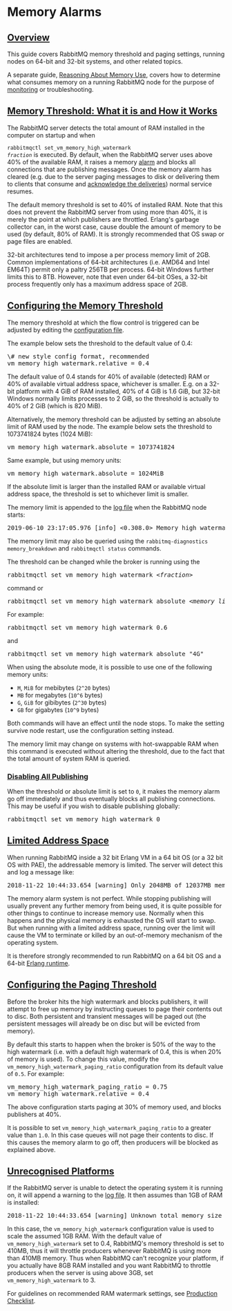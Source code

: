 <!--
Copyright (c) 2007-2020 VMware, Inc. or its affiliates.

All rights reserved. This program and the accompanying materials
are made available under the terms of the under the Apache License,
Version 2.0 (the "License”); you may not use this file except in compliance
with the License. You may obtain a copy of the License at

https://www.apache.org/licenses/LICENSE-2.0

Unless required by applicable law or agreed to in writing, software
distributed under the License is distributed on an "AS IS" BASIS,
WITHOUT WARRANTIES OR CONDITIONS OF ANY KIND, either express or implied.
See the License for the specific language governing permissions and
limitations under the License.
-->

# Memory Alarms

<!--
   To avoid terminology soup:
   - "memory threshold" always refers to the configured fraction
   - "memory limit" always refers to the computed absolute limit
-->

## <a id="overview" class="anchor" href="#overview">Overview</a>

This guide covers RabbitMQ memory threshold and paging settings, running nodes
on 64-bit and 32-bit systems, and other related topics.

A separate guide, [Reasoning About Memory Use](/memory-use.html), covers how to
determine what consumes memory on a running RabbitMQ node for the purpose of
[monitoring](/monitoring.html) or troubleshooting.

## <a id="threshold" class="anchor" href="#threshold">Memory Threshold: What it is and How it Works</a>

The RabbitMQ server detects the total amount of
RAM installed in the computer on startup and when

<code>rabbitmqctl set_vm_memory_high_watermark <em>fraction</em></code> is
executed. By default, when the RabbitMQ server uses above 40%
of the available RAM, it raises a memory [alarm](/alarms.html) and blocks all
connections that are publishing messages. Once the memory alarm has cleared (e.g. due
to the server paging messages to disk or delivering them to
clients that consume and [acknowledge the deliveries](/confirms.html)) normal service resumes.

The default memory threshold is set to 40% of installed
RAM. Note that this does not prevent the RabbitMQ server
from using more than 40%, it is merely the point at which
publishers are throttled. Erlang's garbage collector can, in
the worst case, cause double the amount of memory to be used
(by default, 80% of RAM). It is strongly recommended that OS
swap or page files are enabled.

32-bit architectures tend to impose a per process memory limit
of 2GB. Common implementations of 64-bit architectures
(i.e. AMD64 and Intel EM64T) permit only a paltry 256TB per
process. 64-bit Windows further limits this to 8TB. However,
note that even under 64-bit OSes, a 32-bit process frequently
only has a maximum address space of 2GB.


## <a id="configuring-threshold" class="anchor" href="#configuring-threshold">Configuring the Memory Threshold</a>

The memory threshold at which the flow control is triggered
can be adjusted by editing the [configuration
file](configure.html#configuration-file).

The example below sets the threshold to the default value of 0.4:
<pre class="lang-ini">
\# new style config format, recommended
vm_memory_high_watermark.relative = 0.4
</pre>

The default value of 0.4 stands for 40% of available (detected) RAM or
40% of available virtual address space, whichever is
smaller. E.g. on a 32-bit platform with 4 GiB of RAM
installed, 40% of 4 GiB is 1.6 GiB, but 32-bit Windows normally
limits processes to 2 GiB, so the threshold is actually to 40%
of 2 GiB (which is 820 MiB).

Alternatively, the memory threshold can be adjusted by setting
an absolute limit of RAM used by the node. The example below sets
the threshold to 1073741824 bytes (1024 MiB):

<pre class="lang-ini">
vm_memory_high_watermark.absolute = 1073741824
</pre>

Same example, but using memory units:

<pre class="lang-ini">
vm_memory_high_watermark.absolute = 1024MiB
</pre>

If the absolute limit is larger than the installed RAM or available virtual
address space, the threshold is set to whichever limit is smaller.

The memory limit is appended to the [log file](/logging.html) when the RabbitMQ node
starts:

<pre class="lang-ini">
2019-06-10 23:17:05.976 [info] &lt;0.308.0&gt; Memory high watermark set to 1024 MiB (1073741824 bytes) of 8192 MiB (8589934592 bytes) total
</pre>

The memory limit may also be queried using the
`rabbitmq-diagnostics memory_breakdown` and `rabbitmqctl status` commands.

The threshold can be changed while the broker is running
using the

<pre class="lang-bash">
rabbitmqctl set_vm_memory_high_watermark <em>&lt;fraction&gt;</em>
</pre>

command or

<pre class="lang-bash">
rabbitmqctl set_vm_memory_high_watermark absolute <em>&lt;memory_limit&gt;</em>
</pre>

For example:

<pre class="lang-bash">
rabbitmqctl set_vm_memory_high_watermark 0.6
</pre>

and

<pre class="lang-bash">
rabbitmqctl set_vm_memory_high_watermark absolute "4G"
</pre>

When using the absolute mode, it is possible to use one of the following memory units:

 * `M`, `MiB` for mebibytes (`2^20` bytes)
 * `MB` for megabytes (`10^6` bytes)
 * `G`, `GiB` for gibibytes (`2^30` bytes)
 * `GB` for gigabytes (`10^9` bytes)

Both commands will have an effect until the node stops. To make the setting survive node restart,
use the configuration setting instead.

The memory limit may change on systems with hot-swappable RAM when this command is executed without altering
the threshold, due to the fact that the total amount of system
RAM is queried.

### <a id="disable-publishing" class="anchor" href="#disable-publishing">Disabling All Publishing</a>

When the threshold or absolute limit is set to `0`, it makes the memory alarm go off
immediately and thus eventually blocks all publishing connections. This may be
useful if you wish to disable publishing globally:

<pre class="lang-bash">
rabbitmqctl set_vm_memory_high_watermark 0
</pre>

## <a id="address-space" class="anchor" href="#address-space">Limited Address Space</a>

When running RabbitMQ inside a 32 bit Erlang VM in a 64 bit
OS (or a 32 bit OS with PAE), the addressable memory is
limited. The server will detect this and log a message like:

<pre class="lang-plaintext">
2018-11-22 10:44:33.654 [warning] Only 2048MB of 12037MB memory usable due to limited address space.
</pre>

The memory alarm system is not perfect. While stopping publishing
will usually prevent any further memory from being used, it is quite
possible for other things to continue to increase memory
use. Normally when this happens and the physical memory is exhausted
the OS will start to swap. But when running with a limited address
space, running over the limit will cause the VM to terminate or killed
by an out-of-memory mechanism of the operating system.

It is therefore strongly recommended to run RabbitMQ on a 64 bit
OS and a 64-bit [Erlang runtime](/which-erlang.html).


## <a id="paging" class="anchor" href="#paging">Configuring the Paging Threshold</a>

Before the broker hits the high watermark and blocks
publishers, it will attempt to free up memory by instructing
queues to page their contents out to disc. Both persistent
and transient messages will be paged out (the persistent
messages will already be on disc but will be evicted from
memory).

By default this starts to happen when the broker is 50% of
the way to the high watermark (i.e. with a default high
watermark of 0.4, this is when 20% of memory is used). To
change this value, modify
the `vm_memory_high_watermark_paging_ratio`
configuration from its default value
of `0.5`. For example:

<pre class="lang-ini">
vm_memory_high_watermark_paging_ratio = 0.75
vm_memory_high_watermark.relative = 0.4
</pre>

The above configuration starts paging at 30% of memory used, and
blocks publishers at 40%.

It is possible to
set `vm_memory_high_watermark_paging_ratio` to a
greater value than `1.0`. In this case queues
will not page their contents to disc. If this causes the memory alarm
to go off, then producers will be blocked as explained above.


## <a id="unrecognised-platforms" class="anchor" href="#unrecognised-platforms">Unrecognised Platforms</a>

If the RabbitMQ server is unable to detect the operating system it is running on,
it will append a warning to the [log file](/logging.html). It then assumes than
1GB of RAM is installed:

<pre class="lang-ini">
2018-11-22 10:44:33.654 [warning] Unknown total memory size for your OS {unix,magic_homegrown_os}. Assuming memory size is 1024MB.
</pre>

In this case, the `vm_memory_high_watermark`
configuration value is used to scale the assumed 1GB
RAM. With the default value of
`vm_memory_high_watermark` set to 0.4,
RabbitMQ's memory threshold is set to 410MB, thus it will
throttle producers whenever RabbitMQ is using more than
410MB memory. Thus when RabbitMQ can't recognize your
platform, if you actually have 8GB RAM installed and you
want RabbitMQ to throttle producers when the server is using
above 3GB, set `vm_memory_high_watermark` to 3.

For guidelines on recommended RAM watermark settings,
see [Production Checklist](/production-checklist.html#resource-limits-ram).
